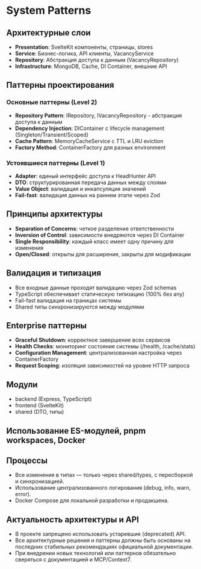 # System Patterns

## Архитектурные слои
- **Presentation**: SvelteKit компоненты, страницы, stores
- **Service**: Бизнес-логика, API клиенты, VacancyService  
- **Repository**: Абстракция доступа к данным (VacancyRepository)
- **Infrastructure**: MongoDB, Cache, DI Container, внешние API

## Паттерны проектирования

### Основные паттерны (Level 2)
- **Repository Pattern**: IRepository<T>, IVacancyRepository - абстракция доступа к данным
- **Dependency Injection**: DIContainer с lifecycle management (Singleton/Transient/Scoped)
- **Cache Pattern**: MemoryCacheService с TTL и LRU eviction
- **Factory Method**: ContainerFactory для разных environment

### Устоявшиеся паттерны (Level 1)
- **Adapter**: единый интерфейс доступа к HeadHunter API
- **DTO**: структурированная передача данных между слоями  
- **Value Object**: валидация и инкапсуляция значений
- **Fail-fast**: валидация данных на раннем этапе через Zod

## Принципы архитектуры
- **Separation of Concerns**: четкое разделение ответственности
- **Inversion of Control**: зависимости внедряются через DI Container  
- **Single Responsibility**: каждый класс имеет одну причину для изменения
- **Open/Closed**: открыты для расширения, закрыты для модификации

## Валидация и типизация
- Все входные данные проходят валидацию через Zod schemas
- TypeScript обеспечивает статическую типизацию (100% без any)
- Fail-fast валидация на границах системы
- Shared типы синхронизируются между модулями

## Enterprise паттерны
- **Graceful Shutdown**: корректное завершение всех сервисов
- **Health Checks**: мониторинг состояния системы (/health, /cache/stats)
- **Configuration Management**: централизованная настройка через ContainerFactory
- **Request Scoping**: изоляция зависимостей на уровне HTTP запроса

## Модули
- backend (Express, TypeScript)
- frontend (SvelteKit)
- shared (DTO, типы)

## Использование ES-модулей, pnpm workspaces, Docker

## Процессы
- Все изменения в типах — только через shared/types, с пересборкой и синхронизацией.
- Использование централизованного логирования (debug, info, warn, error).
- Docker Compose для локальной разработки и продакшена.

## Актуальность архитектуры и API
- В проекте запрещено использовать устаревшие (deprecated) API.
- Все архитектурные решения и паттерны должны быть основаны на последних стабильных рекомендациях официальной документации.
- При внедрении новых технологий или паттернов обязательно сверяться с документацией и MCP/Context7. 